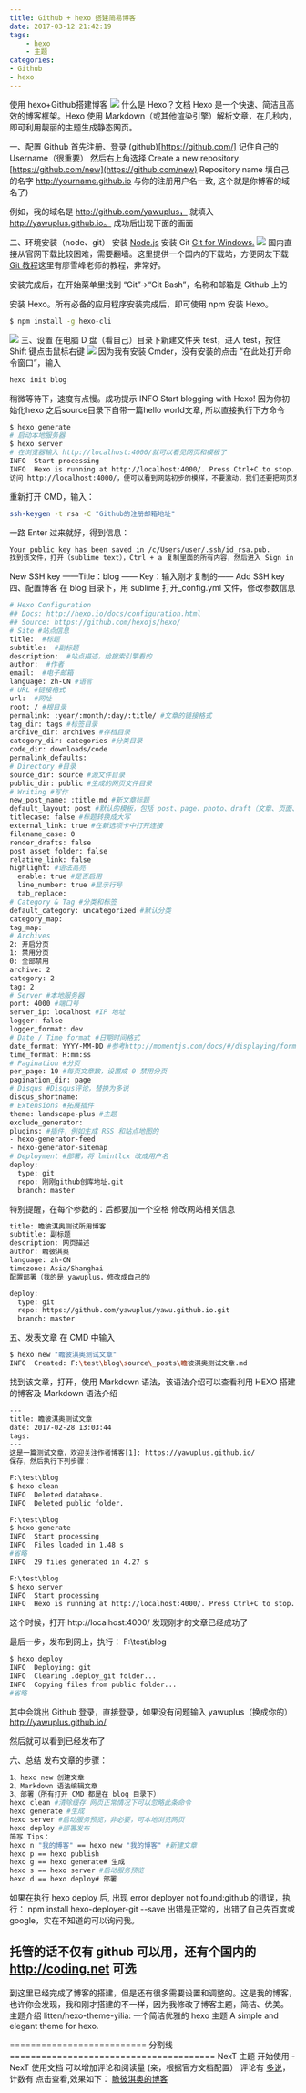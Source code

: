 ```yaml
---
title: Github + hexo 搭建简易博客
date: 2017-03-12 21:42:19
tags: 
    - hexo
    - 主题 
categories: 
- Github
- hexo
---
```

使用 hexo+Github搭建博客
![](github-hexo-deploy-blog/git-logo.jpg)
什么是 Hexo？文档
Hexo 是一个快速、简洁且高效的博客框架。Hexo 使用 Markdown（或其他渲染引擎）解析文章，在几秒内，即可利用靓丽的主题生成静态网页。


一、配置 Github
首先注册、登录 (github)[https://github.com/]
记住自己的 Username（很重要）
然后右上角选择 Create a new repository [https://github.com/new](https://github.com/new)
Repository name 填自己的名字 http://yourname.github.io
与你的注册用户名一致, 这个就是你博客的域名了)

例如，我的域名是 http://github.com/yawuplus，
就填入 http://yawuplus.github.io。
成功后出现下面的画面

二、环境安装（node、git）
安装  [Node.js](https://nodejs.org/en/)
安装 Git [Git for Windows.](https://git-scm.com/downloads)
![](https://git-scm.com/images/logo@2x.png)
国内直接从官网下载比较困难，需要翻墙。这里提供一个国内的下载站，方便网友下载
[Git 教程](https://www.liaoxuefeng.com/wiki/0013739516305929606dd18361248578c67b8067c8c017b000/)这里有廖雪峰老师的教程，非常好。

安装完成后，在开始菜单里找到 “Git”->“Git Bash”，名称和邮箱是 Github 上的

安装 Hexo。所有必备的应用程序安装完成后，即可使用 npm 安装 Hexo。
```bash
$ npm install -g hexo-cli
```

![](github-hexo-deploy-blog/cmder.jpg)
三、设置
在电脑 D 盘（看自己）目录下新建文件夹 test，进入 test，按住 Shift 键点击鼠标右键
![](github-hexo-deploy-blog/cmder.jpg)
因为我有安装 Cmder，没有安装的点击 “在此处打开命令窗口”，输入
```bash
hexo init blog
```
稍微等待下，速度有点慢。成功提示
INFO  Start blogging with Hexo!
 因为你初始化hexo 之后source目录下自带一篇hello world文章, 所以直接执行下方命令
```bash
$ hexo generate
# 启动本地服务器
$ hexo server
# 在浏览器输入 http://localhost:4000/就可以看见网页和模板了
INFO  Start processing
INFO  Hexo is running at http://localhost:4000/. Press Ctrl+C to stop.
访问 http://localhost:4000/，便可以看到网站初步的模样，不要激动，我们还要把网页发布到 Github 上去。
```
重新打开 CMD，输入：
```bash
ssh-keygen -t rsa -C "Github的注册邮箱地址"
```
一路 Enter 过来就好，得到信息：
```bash
Your public key has been saved in /c/Users/user/.ssh/id_rsa.pub.
找到该文件，打开（sublime text），Ctrl + a 复制里面的所有内容，然后进入 Sign in to GitHub：
```
New SSH key ——Title：blog —— Key：输入刚才复制的—— Add SSH key
四、配置博客
在 blog 目录下，用 sublime 打开_config.yml 文件，修改参数信息
```bash
# Hexo Configuration
## Docs: http://hexo.io/docs/configuration.html
## Source: https://github.com/hexojs/hexo/
# Site #站点信息
title:  #标题
subtitle:  #副标题
description:  #站点描述，给搜索引擎看的
author:  #作者
email:  #电子邮箱
language: zh-CN #语言
# URL #链接格式
url:  #网址
root: / #根目录
permalink: :year/:month/:day/:title/ #文章的链接格式
tag_dir: tags #标签目录
archive_dir: archives #存档目录
category_dir: categories #分类目录
code_dir: downloads/code
permalink_defaults:
# Directory #目录
source_dir: source #源文件目录
public_dir: public #生成的网页文件目录
# Writing #写作
new_post_name: :title.md #新文章标题
default_layout: post #默认的模板，包括 post、page、photo、draft（文章、页面、照片、草稿）
titlecase: false #标题转换成大写
external_link: true #在新选项卡中打开连接
filename_case: 0
render_drafts: false
post_asset_folder: false
relative_link: false
highlight: #语法高亮
  enable: true #是否启用
  line_number: true #显示行号
  tab_replace:
# Category & Tag #分类和标签
default_category: uncategorized #默认分类
category_map:
tag_map:
# Archives
2: 开启分页
1: 禁用分页
0: 全部禁用
archive: 2
category: 2
tag: 2
# Server #本地服务器
port: 4000 #端口号
server_ip: localhost #IP 地址
logger: false
logger_format: dev
# Date / Time format #日期时间格式
date_format: YYYY-MM-DD #参考http://momentjs.com/docs/#/displaying/format/
time_format: H:mm:ss
# Pagination #分页
per_page: 10 #每页文章数，设置成 0 禁用分页
pagination_dir: page
# Disqus #Disqus评论，替换为多说
disqus_shortname:
# Extensions #拓展插件
theme: landscape-plus #主题
exclude_generator:
plugins: #插件，例如生成 RSS 和站点地图的
- hexo-generator-feed
- hexo-generator-sitemap
# Deployment #部署，将 lmintlcx 改成用户名
deploy:
  type: git
  repo: 刚刚github创库地址.git
  branch: master
```
特别提醒，在每个参数的：后都要加一个空格
修改网站相关信息
```bash
title: 瞻彼淇奥测试所用博客
subtitle: 副标题
description: 网页描述
author: 瞻彼淇奥
language: zh-CN
timezone: Asia/Shanghai
配置部署（我的是 yawuplus，修改成自己的）

deploy: 
  type: git
  repo: https://github.com/yawuplus/yawu.github.io.git
  branch: master
```
五、发表文章
在 CMD 中输入
```bash
$ hexo new "瞻彼淇奥测试文章"
INFO  Created: F:\test\blog\source\_posts\瞻彼淇奥测试文章.md
```
找到该文章，打开，使用 Markdown 语法，该语法介绍可以查看利用 HEXO 搭建的博客及 Markdown 语法介绍
```bash
---
title: 瞻彼淇奥测试文章
date: 2017-02-28 13:03:44
tags:
---
这是一篇测试文章，欢迎关注作者博客[1]: https://yawuplus.github.io/
保存，然后执行下列步骤：

F:\test\blog
$ hexo clean
INFO  Deleted database.
INFO  Deleted public folder.

F:\test\blog
$ hexo generate
INFO  Start processing
INFO  Files loaded in 1.48 s
#省略
INFO  29 files generated in 4.27 s

F:\test\blog
$ hexo server
INFO  Start processing
INFO  Hexo is running at http://localhost:4000/. Press Ctrl+C to stop.
```
这个时候，打开 http://localhost:4000/
发现刚才的文章已经成功了

最后一步，发布到网上，执行：
F:\test\blog

```bash
$ hexo deploy
INFO  Deploying: git
INFO  Clearing .deploy_git folder...
INFO  Copying files from public folder...
#省略
```
其中会跳出 Github 登录，直接登录，如果没有问题输入 yawuplus（换成你的）http://yawuplus.github.io/

然后就可以看到已经发布了

六、总结
发布文章的步骤：
```bash
1、hexo new 创建文章
2、Markdown 语法编辑文章
3、部署（所有打开 CMD 都是在 blog 目录下）
hexo clean #清除缓存 网页正常情况下可以忽略此条命令
hexo generate #生成
hexo server #启动服务预览，非必要，可本地浏览网页
hexo deploy #部署发布
简写 Tips：
hexo n "我的博客" == hexo new "我的博客" #新建文章
hexo p == hexo publish
hexo g == hexo generate# 生成
hexo s == hexo server #启动服务预览
hexo d == hexo deploy# 部署
```
如果在执行 hexo deploy 后, 出现 error deployer not found:github 的错误，执行：
npm install hexo-deployer-git --save
出错是正常的，出错了自己先百度或 google，实在不知道的可以询问我。

托管的话不仅有 github 可以用，还有个国内的 http://coding.net 可选
------------------------------------------------------------------------------------------------------------------------------------------------------------------------------------------------------------------------------------------------------
到这里已经完成了博客的搭建，但是还有很多需要设置和调整的。这是我的博客，也许你会发现，我和刚才搭建的不一样，因为我修改了博客主题，简洁、优美。
主题介绍 litten/hexo-theme-yilia: 一个简洁优雅的 hexo 主题 A simple and elegant theme for hexo.

========================== 分割线 =======================================
NexT 主题 开始使用 - NexT 使用文档
可以增加评论和阅读量 (亲，根据官方文档配置）
评论有 [多说](http://duoshuo.com/)，计数有 [](http://ibruce.info/2015/04/04/busuanzi/)
点击查看,效果如下：
[瞻彼淇奥的博客](https://yawujia.cn/)


